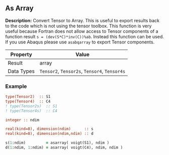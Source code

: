 ## As Array

**Description:** Convert Tensor to Array. This is useful to export results back to the code which is not using the tensor toolbox. This function is very useful because Fortran does not allow access to Tensor components of a function result `s = (dev(S*C)*inv(C))%ab`. Instead this function can be used. If you use Abaqus please use `asabqarray` to export Tensor components.

| Property   | Value                  |
| ---        | ---                    |
| Result     | array                  |
| Data Types | `Tensor2`, `Tensor2s`, `Tensor4`, `Tensor4s`  |

### Example

```fortran
type(Tensor2)  :: S1
type(Tensor4)  :: C4
! type(Tensor2s)  :: S1
! type(Tensor4s)  :: C4

integer :: ndim

real(kind=8), dimension(ndim)      :: s
real(kind=8), dimension(ndim,ndim) :: d

s(1:ndim)         = asarray( voigt(S1), ndim )
d(1:ndim, 1:ndim) = asarray( voigt(C4), ndim, ndim )
```
